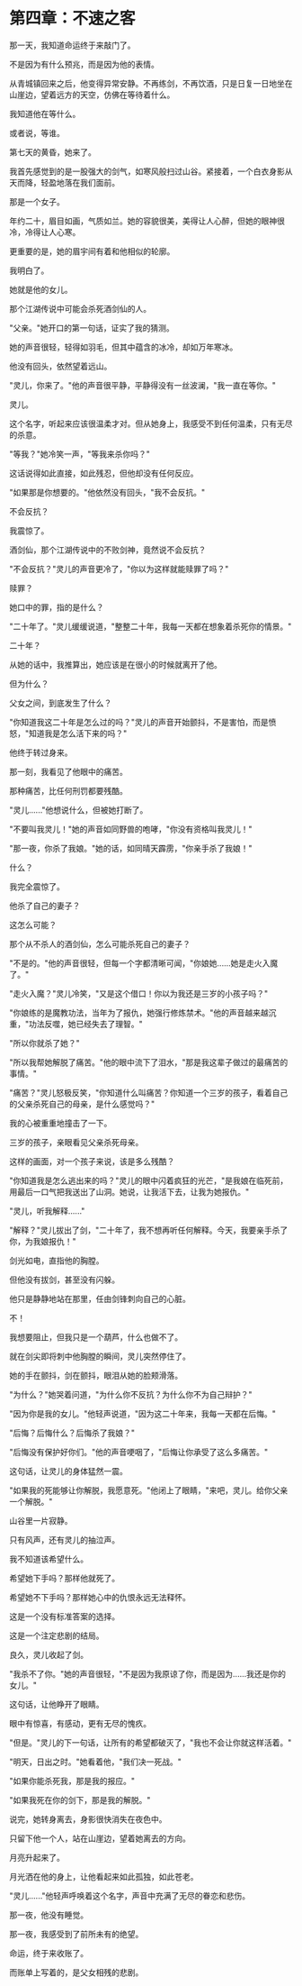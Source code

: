 # 第四章：不速之客

那一天，我知道命运终于来敲门了。

不是因为有什么预兆，而是因为他的表情。

从青城镇回来之后，他变得异常安静。不再练剑，不再饮酒，只是日复一日地坐在山崖边，望着远方的天空，仿佛在等待着什么。

我知道他在等什么。

或者说，等谁。

第七天的黄昏，她来了。

我首先感觉到的是一股强大的剑气，如寒风般扫过山谷。紧接着，一个白衣身影从天而降，轻盈地落在我们面前。

那是一个女子。

年约二十，眉目如画，气质如兰。她的容貌很美，美得让人心醉，但她的眼神很冷，冷得让人心寒。

更重要的是，她的眉宇间有着和他相似的轮廓。

我明白了。

她就是他的女儿。

那个江湖传说中可能会杀死酒剑仙的人。

"父亲。"她开口的第一句话，证实了我的猜测。

她的声音很轻，轻得如羽毛，但其中蕴含的冰冷，却如万年寒冰。

他没有回头，依然望着远山。

"灵儿，你来了。"他的声音很平静，平静得没有一丝波澜，"我一直在等你。"

灵儿。

这个名字，听起来应该很温柔才对。但从她身上，我感受不到任何温柔，只有无尽的杀意。

"等我？"她冷笑一声，"等我来杀你吗？"

这话说得如此直接，如此残忍，但他却没有任何反应。

"如果那是你想要的。"他依然没有回头，"我不会反抗。"

不会反抗？

我震惊了。

酒剑仙，那个江湖传说中的不败剑神，竟然说不会反抗？

"不会反抗？"灵儿的声音更冷了，"你以为这样就能赎罪了吗？"

赎罪？

她口中的罪，指的是什么？

"二十年了。"灵儿缓缓说道，"整整二十年，我每一天都在想象着杀死你的情景。"

二十年？

从她的话中，我推算出，她应该是在很小的时候就离开了他。

但为什么？

父女之间，到底发生了什么？

"你知道我这二十年是怎么过的吗？"灵儿的声音开始颤抖，不是害怕，而是愤怒，"知道我是怎么活下来的吗？"

他终于转过身来。

那一刻，我看见了他眼中的痛苦。

那种痛苦，比任何刑罚都要残酷。

"灵儿......"他想说什么，但被她打断了。

"不要叫我灵儿！"她的声音如同野兽的咆哮，"你没有资格叫我灵儿！"

"那一夜，你杀了我娘。"她的话，如同晴天霹雳，"你亲手杀了我娘！"

什么？

我完全震惊了。

他杀了自己的妻子？

这怎么可能？

那个从不杀人的酒剑仙，怎么可能杀死自己的妻子？

"不是的。"他的声音很轻，但每一个字都清晰可闻，"你娘她......她是走火入魔了。"

"走火入魔？"灵儿冷笑，"又是这个借口！你以为我还是三岁的小孩子吗？"

"你娘练的是魔教功法，当年为了报仇，她强行修炼禁术。"他的声音越来越沉重，"功法反噬，她已经失去了理智。"

"所以你就杀了她？"

"所以我帮她解脱了痛苦。"他的眼中流下了泪水，"那是我这辈子做过的最痛苦的事情。"

"痛苦？"灵儿怒极反笑，"你知道什么叫痛苦？你知道一个三岁的孩子，看着自己的父亲杀死自己的母亲，是什么感觉吗？"

我的心被重重地撞击了一下。

三岁的孩子，亲眼看见父亲杀死母亲。

这样的画面，对一个孩子来说，该是多么残酷？

"你知道我是怎么逃出来的吗？"灵儿的眼中闪着疯狂的光芒，"是我娘在临死前，用最后一口气把我送出了山洞。她说，让我活下去，让我为她报仇。"

"灵儿，听我解释......"

"解释？"灵儿拔出了剑，"二十年了，我不想再听任何解释。今天，我要亲手杀了你，为我娘报仇！"

剑光如电，直指他的胸膛。

但他没有拔剑，甚至没有闪躲。

他只是静静地站在那里，任由剑锋刺向自己的心脏。

不！

我想要阻止，但我只是一个葫芦，什么也做不了。

就在剑尖即将刺中他胸膛的瞬间，灵儿突然停住了。

她的手在颤抖，剑在颤抖，眼泪从她的脸颊滑落。

"为什么？"她哭着问道，"为什么你不反抗？为什么你不为自己辩护？"

"因为你是我的女儿。"他轻声说道，"因为这二十年来，我每一天都在后悔。"

"后悔？后悔什么？后悔杀了我娘？"

"后悔没有保护好你们。"他的声音哽咽了，"后悔让你承受了这么多痛苦。"

这句话，让灵儿的身体猛然一震。

"如果我的死能够让你解脱，我愿意死。"他闭上了眼睛，"来吧，灵儿。给你父亲一个解脱。"

山谷里一片寂静。

只有风声，还有灵儿的抽泣声。

我不知道该希望什么。

希望她下手吗？那样他就死了。

希望她不下手吗？那样她心中的仇恨永远无法释怀。

这是一个没有标准答案的选择。

这是一个注定悲剧的结局。

良久，灵儿收起了剑。

"我杀不了你。"她的声音很轻，"不是因为我原谅了你，而是因为......我还是你的女儿。"

这句话，让他睁开了眼睛。

眼中有惊喜，有感动，更有无尽的愧疚。

"但是。"灵儿的下一句话，让所有的希望都破灭了，"我也不会让你就这样活着。"

"明天，日出之时。"她看着他，"我们决一死战。"

"如果你能杀死我，那是我的报应。"

"如果我死在你的剑下，那是我的解脱。"

说完，她转身离去，身影很快消失在夜色中。

只留下他一个人，站在山崖边，望着她离去的方向。

月亮升起来了。

月光洒在他的身上，让他看起来如此孤独，如此苍老。

"灵儿......"他轻声呼唤着这个名字，声音中充满了无尽的眷恋和悲伤。

那一夜，他没有睡觉。

那一夜，我感受到了前所未有的绝望。

命运，终于来收账了。

而账单上写着的，是父女相残的悲剧。